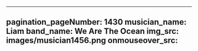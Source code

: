 ------
pagination_pageNumber: 1430
musician_name: Liam
band_name: We Are The Ocean
img_src: images/musician1456.png
onmouseover_src: 
------